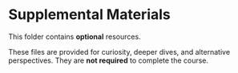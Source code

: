 # Supplemental Materials

This folder contains **optional** resources.

These files are provided for curiosity, deeper dives, and alternative perspectives. They are **not required** to complete the course. 
